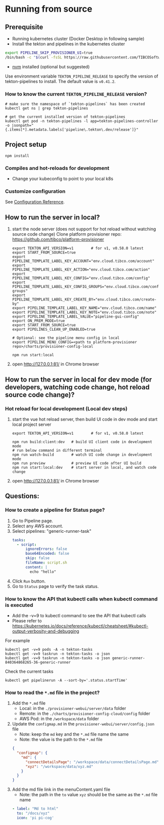 # Running from source

## Prerequisite

* Running kubernetes cluster (Docker Desktop in following sample)
* Install the tekton and pipelines in the kubernetes cluster
```bash
export PIPELINE_SKIP_PROVISIONER_UI=true
/bin/bash -c "$(curl -fsSL https://raw.githubusercontent.com/TIBCOSoftware/platform-provisioner/main/dev/platform-provisioner-install.sh)"
```
* [nvm](https://github.com/nvm-sh/nvm) installed (optional but suggested)

Use environment variable `TEKTON_PIPELINE_RELEASE` to specify the version of tekton-pipelines to install. The default value is `v0.41.2`.

### How to know the current `TEKTON_PIPELINE_RELEASE` version?
```
# make sure the namespace of `tekton-pipelines` has been created
kubectl get ns | grep tekton-pipelines

# get the current installed version of tekton-pipelines
kubectl get pod -n tekton-pipelines -l app=tekton-pipelines-controller -o jsonpath="{.items[*].metadata.labels['pipeline\.tekton\.dev/release']}"
```

## Project setup
`npm install`

### Compiles and hot-reloads for development
* Change your kubeconfig to point to your local k8s

### Customize configuration
See [Configuration Reference](https://cli.vuejs.org/config/).

## How to run the server in local?

1. start the node server (does not support for hot reload without watching source code change)
   Clone platform provisioner repo: https://github.com/tibco/platform-provisioner 
   ```shell
   export TEKTON_API_VERSION=v1        # for v1, v0.58.0 latest
   export START_FROM_SOURCE=true
   export PIPELINE_TEMPLATE_LABEL_KEY_ACCOUNT="env.cloud.tibco.com/account"
   export PIPELINE_TEMPLATE_LABEL_KEY_ACTION="env.cloud.tibco.com/action"
   export PIPELINE_TEMPLATE_LABEL_KEY_CONFIG="env.cloud.tibco.com/config"
   export PIPELINE_TEMPLATE_LABEL_KEY_CONFIG_GROUPS="env.cloud.tibco.com/config-groups"
   export PIPELINE_TEMPLATE_LABEL_KEY_CREATE_BY="env.cloud.tibco.com/create-by"
   export PIPELINE_TEMPLATE_LABEL_KEY_NAME="env.cloud.tibco.com/name"
   export PIPELINE_TEMPLATE_LABEL_KEY_NOTE="env.cloud.tibco.com/note"
   export PIPELINE_TEMPLATE_LABEL_VALUE="pipeline-gui-config"
   export ON_PREM_MODE=true
   export START_FROM_SOURCE=true
   export PIPELINES_CLEAN_UP_ENABLED=true
   
   # Optional: see the pipeline menu config in local
   export PIPELINE_MENU_CONFIG=<path to platform-provisioner repo>/charts/provisioner-config-local
   
   npm run start:local
   ```
2. open http://127.0.0.1:81/ in Chrome browser

## How to run the server in local for dev mode (for developers, watching code change, hot reload source code change)?
### Hot reload for local development (Local dev steps)
1. start the vue hot reload server, then build UI code in dev mode and start local project server
   ```shell
   export TEKTON_API_VERSION=v1        # for v1, v0.58.0 latest
   
   npm run build:client:dev   # build UI client code in development mode
   # run below command in different terminal
   npm run watch-build        # watch UI code change in development mode
   npm run preview            # preview UI code after UI build
   npm run start:local:dev    # start server in local, and watch code change
   ```
2. open http://127.0.0.1:81/ in Chrome browser

## Questions:
### How to create a pipeline for Status page?

1. Go to Pipeline page.
2. Select any AWS account.
3. Select pipelines: "generic-runner-task"
    ```yaml
    tasks:
      - script:
          ignoreErrors: false
          base64Encoded: false
          skip: false
          fileName: script.sh
          content: |
            echo "hello"
    ```
4. Click `Run` button.
5. Go to `Status` page to verify the task status.

### How to know the API that kubectl calls when kubectl command is executed

* Add the -v=9 to kubectl command to see the API that kubectl calls
* Please refer to https://kubernetes.io/docs/reference/kubectl/cheatsheet/#kubectl-output-verbosity-and-debugging

For example
```
kubectl get -v=9 pods -A -n tekton-tasks
kubectl get -v=9 taskrun -n tekton-tasks -o json
kubectl get -v=9 taskrun -n tekton-tasks -o json generic-runner-840364868265-36-generic-runner
```

Check the current tasks
```
kubectl get pipelinerun -A --sort-by='.status.startTime'
```

### How to read the `*.md` file in the project?

1. Add the `*.md` file
   * Local: in the `./provisioner-webui/server/data` folder
   * Remote: in the `./charts/provisioner-config-cloud/config` folder
   * AWS Pod: in the `/workspace/data` folder
2. Update the `configmap.md` in the `provisioner-webui/server/config.json` file
   * Note: keep the `md` key and the `*.md` file name the same
   * Note: the value is the path to the `*.md` file
    ```json
    {
      "configmap": {
        "md": {
          "connectDetailsPage": "/workspace/data/connectDetailsPage.md",
          "xyz": "/workspace/data/xyz.md"
        }
      }
    }
    ```
3. Add the md file link in the menuContent.yaml file
   * Note: the path in the `to` value `xyz` should be the same as the `*.md` file name
    ```yaml
    - label: "Md to html"
      to: "/docs/xyz"
      icon: 'pi pi-cog'
    ```
